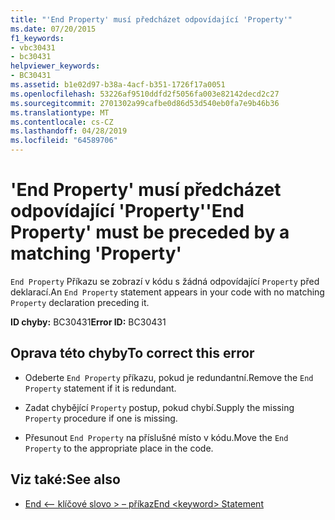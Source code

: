 ```yaml
---
title: "'End Property' musí předcházet odpovídající 'Property'"
ms.date: 07/20/2015
f1_keywords:
- vbc30431
- bc30431
helpviewer_keywords:
- BC30431
ms.assetid: b1e02d97-b38a-4acf-b351-1726f17a0051
ms.openlocfilehash: 53226af9510ddfd2f5056fa003e82142decd2c27
ms.sourcegitcommit: 2701302a99cafbe0d86d53d540eb0fa7e9b46b36
ms.translationtype: MT
ms.contentlocale: cs-CZ
ms.lasthandoff: 04/28/2019
ms.locfileid: "64589706"
---
```

# <a name="end-property-must-be-preceded-by-a-matching-property"></a><span data-ttu-id="f7daf-102">'End Property' musí předcházet odpovídající 'Property'</span><span class="sxs-lookup"><span data-stu-id="f7daf-102">'End Property' must be preceded by a matching 'Property'</span></span>
<span data-ttu-id="f7daf-103">`End Property` Příkazu se zobrazí v kódu s žádná odpovídající `Property` před deklarací.</span><span class="sxs-lookup"><span data-stu-id="f7daf-103">An `End Property` statement appears in your code with no matching `Property` declaration preceding it.</span></span>  
  
 <span data-ttu-id="f7daf-104">**ID chyby:** BC30431</span><span class="sxs-lookup"><span data-stu-id="f7daf-104">**Error ID:** BC30431</span></span>  
  
## <a name="to-correct-this-error"></a><span data-ttu-id="f7daf-105">Oprava této chyby</span><span class="sxs-lookup"><span data-stu-id="f7daf-105">To correct this error</span></span>  
  
- <span data-ttu-id="f7daf-106">Odeberte `End Property` příkazu, pokud je redundantní.</span><span class="sxs-lookup"><span data-stu-id="f7daf-106">Remove the `End Property` statement if it is redundant.</span></span>  
  
- <span data-ttu-id="f7daf-107">Zadat chybějící `Property` postup, pokud chybí.</span><span class="sxs-lookup"><span data-stu-id="f7daf-107">Supply the missing `Property` procedure if one is missing.</span></span>  
  
- <span data-ttu-id="f7daf-108">Přesunout `End Property` na příslušné místo v kódu.</span><span class="sxs-lookup"><span data-stu-id="f7daf-108">Move the `End Property` to the appropriate place in the code.</span></span>  
  
## <a name="see-also"></a><span data-ttu-id="f7daf-109">Viz také:</span><span class="sxs-lookup"><span data-stu-id="f7daf-109">See also</span></span>

- [<span data-ttu-id="f7daf-110">End \<– klíčové slovo > – příkaz</span><span class="sxs-lookup"><span data-stu-id="f7daf-110">End \<keyword> Statement</span></span>](../../visual-basic/language-reference/statements/end-keyword-statement.md)
